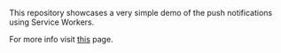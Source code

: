 This repository showcases a very simple demo of the push notifications using Service Workers. 

For more info visit [this](https://dbwriteups.wordpress.com/2015/11/16/service-workers-part-5-push-notifications/) page.